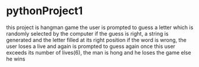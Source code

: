 # pythonProject1
this project is hangman game
the user is prompted to guess a letter which is randomly selected by the computer
if the guess is right, a string is generated and the letter filled at its right position
if the word is wrong, the user loses a live and again is prompted to guess again
once this user exceeds its number of lives(6), the man is hong and he loses the game
else he wins
